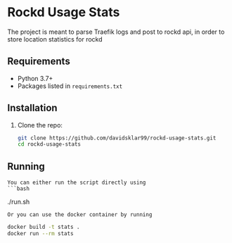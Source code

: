 # Rockd Usage Stats

The project is meant to parse Traefik logs and post to rockd api, in order to store location statistics for rockd

## Requirements

- Python 3.7+
- Packages listed in `requirements.txt`

## Installation

1. Clone the repo:
   ```bash
   git clone https://github.com/davidsklar99/rockd-usage-stats.git
   cd rockd-usage-stats

## Running
    You can either run the script directly using 
    ```bash
   ./run.sh

    Or you can use the docker container by running
   ```bash
   docker build -t stats .
   docker run --rm stats


